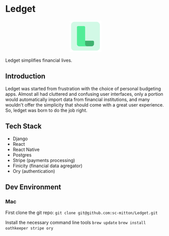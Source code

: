 # Ledget

<div style="text-align:center">
  <img src="media/logoIcon.png" alt="Logo" width="100" height="100">
</div>

Ledget simplifies financial lives.

## Introduction

Ledget was started from frustration with the choice of personal budgeting apps. Almost all had cluttered and confusing user interfaces, only a portion would automatically import data from financial institutions, and many wouldn't offer the simplicity that should come with a great user experience. So, ledget was born to do the job right.

## Tech Stack
- Django
- React
- React Native
- Postgres
- Stripe (payments processing)
- Finicity (financial data agregator)
- Ory (authentication)

## Dev Environment

### Mac

First clone the git repo:
```git clone git@github.com:sc-mitton/Ledget.git```

Install the necessary command line tools
```brew update```
```brew install oathkeeper stripe ory```

